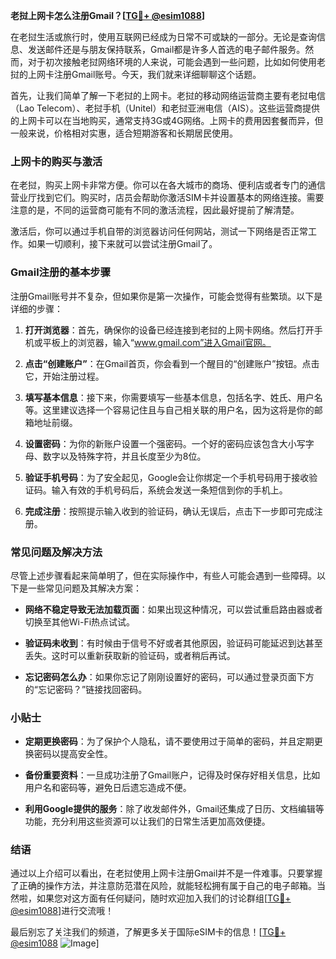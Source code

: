 **老挝上网卡怎么注册Gmail？[[TG💪+ @esim1088](https://t.me/s/esim1088)]**

在老挝生活或旅行时，使用互联网已经成为日常不可或缺的一部分。无论是查询信息、发送邮件还是与朋友保持联系，Gmail都是许多人首选的电子邮件服务。然而，对于初次接触老挝网络环境的人来说，可能会遇到一些问题，比如如何使用老挝的上网卡注册Gmail账号。今天，我们就来详细聊聊这个话题。

首先，让我们简单了解一下老挝的上网卡。老挝的移动网络运营商主要有老挝电信（Lao Telecom）、老挝手机（Unitel）和老挝亚洲电信（AIS）。这些运营商提供的上网卡可以在当地购买，通常支持3G或4G网络。上网卡的费用因套餐而异，但一般来说，价格相对实惠，适合短期游客和长期居民使用。

### 上网卡的购买与激活

在老挝，购买上网卡非常方便。你可以在各大城市的商场、便利店或者专门的通信营业厅找到它们。购买时，店员会帮助你激活SIM卡并设置基本的网络连接。需要注意的是，不同的运营商可能有不同的激活流程，因此最好提前了解清楚。

激活后，你可以通过手机自带的浏览器访问任何网站，测试一下网络是否正常工作。如果一切顺利，接下来就可以尝试注册Gmail了。

### Gmail注册的基本步骤

注册Gmail账号并不复杂，但如果你是第一次操作，可能会觉得有些繁琐。以下是详细的步骤：

1. **打开浏览器**：首先，确保你的设备已经连接到老挝的上网卡网络。然后打开手机或平板上的浏览器，输入“www.gmail.com”进入Gmail官网。

2. **点击“创建账户”**：在Gmail首页，你会看到一个醒目的“创建账户”按钮。点击它，开始注册过程。

3. **填写基本信息**：接下来，你需要填写一些基本信息，包括名字、姓氏、用户名等。这里建议选择一个容易记住且与自己相关联的用户名，因为这将是你的邮箱地址前缀。

4. **设置密码**：为你的新账户设置一个强密码。一个好的密码应该包含大小写字母、数字以及特殊字符，并且长度至少为8位。

5. **验证手机号码**：为了安全起见，Google会让你绑定一个手机号码用于接收验证码。输入有效的手机号码后，系统会发送一条短信到你的手机上。

6. **完成注册**：按照提示输入收到的验证码，确认无误后，点击下一步即可完成注册。

### 常见问题及解决方法

尽管上述步骤看起来简单明了，但在实际操作中，有些人可能会遇到一些障碍。以下是一些常见问题及其解决方案：

- **网络不稳定导致无法加载页面**：如果出现这种情况，可以尝试重启路由器或者切换至其他Wi-Fi热点试试。
  
- **验证码未收到**：有时候由于信号不好或者其他原因，验证码可能延迟到达甚至丢失。这时可以重新获取新的验证码，或者稍后再试。

- **忘记密码怎么办**：如果你忘记了刚刚设置好的密码，可以通过登录页面下方的“忘记密码？”链接找回密码。

### 小贴士

- **定期更换密码**：为了保护个人隐私，请不要使用过于简单的密码，并且定期更换密码以提高安全性。
  
- **备份重要资料**：一旦成功注册了Gmail账户，记得及时保存好相关信息，比如用户名和密码等，避免日后遗忘造成不便。

- **利用Google提供的服务**：除了收发邮件外，Gmail还集成了日历、文档编辑等功能，充分利用这些资源可以让我们的日常生活更加高效便捷。

### 结语

通过以上介绍可以看出，在老挝使用上网卡注册Gmail并不是一件难事。只要掌握了正确的操作方法，并注意防范潜在风险，就能轻松拥有属于自己的电子邮箱。当然啦，如果您对这方面有任何疑问，随时欢迎加入我们的讨论群组[[TG💪+ @esim1088](https://t.me/s/esim1088)]进行交流哦！

最后别忘了关注我们的频道，了解更多关于国际eSIM卡的信息！[[TG💪+ @esim1088](https://t.me/s/esim1088) ![Image](https://i.postimg.cc/4NQfJmqS/Snipaste-2025-05-13-00-14-12.png)]